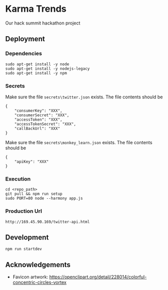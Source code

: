 # Karma Trends
Our hack summit hackathon project

## Deployment

### Dependencies
    sudo apt-get install -y node
    sudo apt-get install -y nodejs-legacy
    sudo apt-get install -y npm

### Secrets
Make sure the file `secrets\twitter.json` exists. The file contents should be  
```
{
    "consumerKey": "XXX",
    "consumerSecret": "XXX",
    "accessToken": "XXX",
    "accessTokenSecret": "XXX",
    "callBackUrl": "XXX"
}
```

Make sure the file `secrets\monkey_learn.json` exists. The file contents should be  

```
{
    "apiKey": "XXX"
}
```

### Execution
    cd <repo_path>
    git pull && npm run setup
    sudo PORT=80 node --harmony app.js

### Production Url
    http://169.45.90.169/twitter-api.html

## Development
    npm run startdev

## Acknowledgements
 - Favicon artwork: https://openclipart.org/detail/228014/colorful-concentric-circles-vortex
